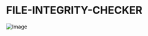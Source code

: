 # FILE-INTEGRITY-CHECKER
![Image](https://github.com/user-attachments/assets/a50618f0-b81c-4e51-8cb7-56e3e8b008f9)
